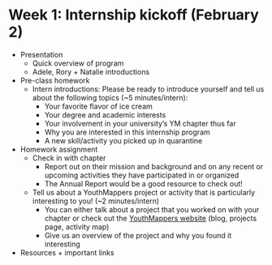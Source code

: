 # Week 1: Internship kickoff (February 2)

- Presentation
  - Quick overview of program
  - Adele, Rory + Natalie introductions
- Pre-class homework
  - Intern introductions: Please be ready to introduce yourself and tell us about the following topics (~5 minutes/intern):
    - Your favorite flavor of ice cream
    - Your degree and academic interests
    - Your involvement in your university’s YM chapter thus far
    - Why you are interested in this internship program
    - A new skill/activity you picked up in quarantine
- Homework assignment
  - Check in with chapter
    - Report out on their mission and background and on any recent or upcoming activities they have participated in or organized
    - The Annual Report would be a good resource to check out!
  - Tell us about a YouthMappers project or activity that is particularly interesting to you! (~2 minutes/intern)
    - You can either talk about a project that you worked on with your chapter or check out the [YouthMappers website](https://www.youthmappers.org/) (blog, projects page, activity map)
    - Give us an overview of the project and why you found it interesting
- Resources + important links